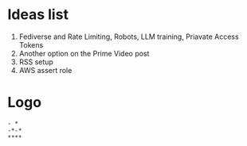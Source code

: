 # Ideas list

1. Fediverse and Rate Limiting, Robots, LLM training, Priavate Access Tokens
2. Another option on the Prime Video post
3. RSS setup
4. AWS assert role

# Logo

```
- *
-*-*
****
```
